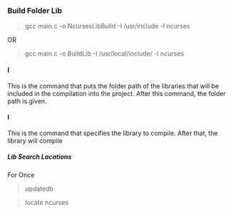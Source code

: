 ### Build Folder Lib

 >gcc main.c -o NcursesLibBuild -I /usr/include -l ncurses

OR

 >gcc main.c -o BuildLib -I /usr/local/include/ -l ncurses

#### I
This is the command that puts the folder path of the libraries that will be included in the compilation into the project. After this command, the folder path is given.

#### l
This is the command that specifies the library to compile. After that, the library will compile

##### Lib Search Lacations
For Once
>updatedb 

>locate ncurses
